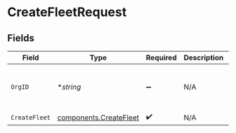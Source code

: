 # CreateFleetRequest


## Fields

| Field                                                            | Type                                                             | Required                                                         | Description                                                      | Example                                                          |
| ---------------------------------------------------------------- | ---------------------------------------------------------------- | ---------------------------------------------------------------- | ---------------------------------------------------------------- | ---------------------------------------------------------------- |
| `OrgID`                                                          | **string*                                                        | :heavy_minus_sign:                                               | N/A                                                              | org-6f706e83-0ec1-437a-9a46-7d4281eb2f39                         |
| `CreateFleet`                                                    | [components.CreateFleet](../../models/components/createfleet.md) | :heavy_check_mark:                                               | N/A                                                              |                                                                  |